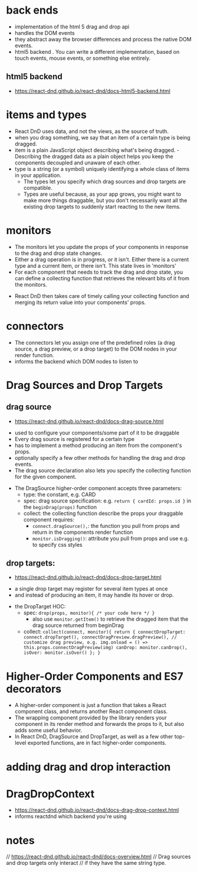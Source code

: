 # back ends
  - implementation of the html 5 drag and drop api
  - handles the DOM events
  - they abstract away the browser differences and process the native DOM events.
  - html5 backend . You can write a different implementation, based on touch events, mouse events, or something else entirely.
## html5 backend
  - https://react-dnd.github.io/react-dnd/docs-html5-backend.html

# items and types
  -  React DnD uses data, and not the views, as the source of truth.
  - when you drag something, we say that an item of a certain type is being dragged.
  -  item is a plain JavaScript object describing what's being dragged.
    -  Describing the dragged data as a plain object helps you keep the components decoupled and unaware of each other.
  - type is a string (or a symbol) uniquely identifying a whole class of items in your application.
    +  The types let you specify which drag sources and drop targets are compatible.
    + Types are useful because, as your app grows, you might want to make more things draggable, but you don't necessarily want all the existing drop targets to suddenly start reacting to the new items.

# monitors
 -  The monitors let you update the props of your components in response to the drag and drop state changes.
 -  Either a drag operation is in progress, or it isn't. Either there is a current type and a current item, or there isn't. This state lives in 'monitors'
 - For each component that needs to track the drag and drop state, you can define a collecting function that retrieves the relevant bits of it from the monitors.
  + React DnD then takes care of timely calling your collecting function and merging its return value into your components' props.

# connectors
  - The connectors let you assign one of the predefined roles (a drag source, a drag preview, or a drop target) to the DOM nodes in your render function.
  - informs the backend which DOM nodes to listen to

# Drag Sources and Drop Targets
## drag source
  - https://react-dnd.github.io/react-dnd/docs-drag-source.html
  + used to configure your components/some part of it to be draggable
  + Every drag source is registered for a certain type
  + has to implement a method producing an item from the component's props.
  + optionally specify a few other methods for handling the drag and drop events.
  + The drag source declaration also lets you specify the collecting function for the given component.
  - The DragSource higher-order component accepts three parameters:
    + type: the constant, e.g. CARD
    + spec: drag source specification: e.g. `return { cardId: props.id }` in the `beginDrag(props)` function
    + collect: the collecting function describe the props your draggable component requires:
      - `connect.dragSource(),`: the function you pull from props and return in the components render function
      - `monitor.isDragging()`: attribute you pull from props and use e.g. to specify css styles

## drop targets:
  - https://react-dnd.github.io/react-dnd/docs-drop-target.html
  + a single drop target may register for several item types at once
  + and instead of producing an item, it may handle its hover or drop.
  - the DropTarget HOC:
    + spec: `drop(props, monitor){ /* your code here */ }`
      - also use `monitor.getItem()` to retrieve the dragged item that the drag source returned from beginDrag
    + collect:
      `collect(connect, monitor){
        return {
            connectDropTarget: connect.dropTarget(),
            connectDragPreview.dragPreview(), // customize drag preview, e.g. img.onload = () => this.props.connectDragPreview(img)
            canDrop: monitor.canDrop(),
            isOver: monitor.isOver()
          };
      }`


# Higher-Order Components and ES7 decorators
  - A higher-order component is just a function that takes a React component class, and returns another React component class.
  - The wrapping component provided by the library renders your component in its render method and forwards the props to it, but also adds some useful behavior.
  - In React DnD, DragSource and DropTarget, as well as a few other top-level exported functions, are in fact higher-order components.

# adding drag and drop interaction

# DragDropContext
  - https://react-dnd.github.io/react-dnd/docs-drag-drop-context.html
  - informs reactdnd which backend you're using



# notes
// https://react-dnd.github.io/react-dnd/docs-overview.html
// Drag sources and drop targets only interact
// if they have the same string type.
